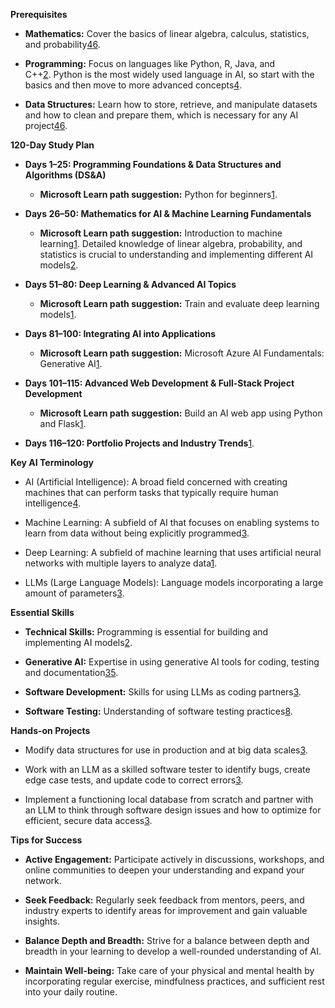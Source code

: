 
**Prerequisites**

- **Mathematics:** Cover the basics of linear algebra, calculus, statistics, and probability[4](https://www.datacamp.com/blog/how-to-learn-ai)[6](https://www.coursera.org/articles/how-to-learn-artificial-intelligence).
    
- **Programming:** Focus on languages like Python, R, Java, and C++[2](https://www.simplilearn.com/tutorials/artificial-intelligence-tutorial/how-to-become-an-ai-engineer). Python is the most widely used language in AI, so start with the basics and then move to more advanced concepts[4](https://www.datacamp.com/blog/how-to-learn-ai).
    
- **Data Structures:** Learn how to store, retrieve, and manipulate datasets and how to clean and prepare them, which is necessary for any AI project[4](https://www.datacamp.com/blog/how-to-learn-ai)[6](https://www.coursera.org/articles/how-to-learn-artificial-intelligence).
    

**120-Day Study Plan**

- **Days 1–25: Programming Foundations & Data Structures and Algorithms (DS&A)**
    
    - **Microsoft Learn path suggestion:** Python for beginners[1](https://techcommunity.microsoft.com/blog/educatordeveloperblog/120-days-study-plan-to-become-an-ai-focused-full-stack-software-engineer/4282430).
        
- **Days 26–50: Mathematics for AI & Machine Learning Fundamentals**
    
    - **Microsoft Learn path suggestion:** Introduction to machine learning[1](https://techcommunity.microsoft.com/blog/educatordeveloperblog/120-days-study-plan-to-become-an-ai-focused-full-stack-software-engineer/4282430). Detailed knowledge of linear algebra, probability, and statistics is crucial to understanding and implementing different AI models[2](https://www.simplilearn.com/tutorials/artificial-intelligence-tutorial/how-to-become-an-ai-engineer).
        
- **Days 51–80: Deep Learning & Advanced AI Topics**
    
    - **Microsoft Learn path suggestion:** Train and evaluate deep learning models[1](https://techcommunity.microsoft.com/blog/educatordeveloperblog/120-days-study-plan-to-become-an-ai-focused-full-stack-software-engineer/4282430).
        
- **Days 81–100: Integrating AI into Applications**
    
    - **Microsoft Learn path suggestion:** Microsoft Azure AI Fundamentals: Generative AI[1](https://techcommunity.microsoft.com/blog/educatordeveloperblog/120-days-study-plan-to-become-an-ai-focused-full-stack-software-engineer/4282430).
        
- **Days 101–115: Advanced Web Development & Full-Stack Project Development**
    
    - **Microsoft Learn path suggestion:** Build an AI web app using Python and Flask[1](https://techcommunity.microsoft.com/blog/educatordeveloperblog/120-days-study-plan-to-become-an-ai-focused-full-stack-software-engineer/4282430).
        
- **Days 116–120: Portfolio Projects and Industry Trends**[1](https://techcommunity.microsoft.com/blog/educatordeveloperblog/120-days-study-plan-to-become-an-ai-focused-full-stack-software-engineer/4282430).
    

**Key AI Terminology**

- AI (Artificial Intelligence): A broad field concerned with creating machines that can perform tasks that typically require human intelligence[4](https://www.datacamp.com/blog/how-to-learn-ai).
    
- Machine Learning: A subfield of AI that focuses on enabling systems to learn from data without being explicitly programmed[3](https://www.deeplearning.ai/courses/generative-ai-for-software-development/).
    
- Deep Learning: A subfield of machine learning that uses artificial neural networks with multiple layers to analyze data[1](https://techcommunity.microsoft.com/blog/educatordeveloperblog/120-days-study-plan-to-become-an-ai-focused-full-stack-software-engineer/4282430).
    
- LLMs (Large Language Models): Language models incorporating a large amount of parameters[3](https://www.deeplearning.ai/courses/generative-ai-for-software-development/).
    

**Essential Skills**

- **Technical Skills:** Programming is essential for building and implementing AI models[2](https://www.simplilearn.com/tutorials/artificial-intelligence-tutorial/how-to-become-an-ai-engineer).
    
- **Generative AI:** Expertise in using generative AI tools for coding, testing and documentation[3](https://www.deeplearning.ai/courses/generative-ai-for-software-development/)[5](https://www.coursera.org/specializations/generative-ai-for-software-developers).
    
- **Software Development:** Skills for using LLMs as coding partners[3](https://www.deeplearning.ai/courses/generative-ai-for-software-development/).
    
- **Software Testing:** Understanding of software testing practices[8](https://www.altexsoft.com/blog/software-testing-qa-best-practices/).
    

**Hands-on Projects**

- Modify data structures for use in production and at big data scales[3](https://www.deeplearning.ai/courses/generative-ai-for-software-development/).
    
- Work with an LLM as a skilled software tester to identify bugs, create edge case tests, and update code to correct errors[3](https://www.deeplearning.ai/courses/generative-ai-for-software-development/).
    
- Implement a functioning local database from scratch and partner with an LLM to think through software design issues and how to optimize for efficient, secure data access[3](https://www.deeplearning.ai/courses/generative-ai-for-software-development/).
    

**Tips for Success**

- **Active Engagement:** Participate actively in discussions, workshops, and online communities to deepen your understanding and expand your network.
    
- **Seek Feedback:** Regularly seek feedback from mentors, peers, and industry experts to identify areas for improvement and gain valuable insights.
    
- **Balance Depth and Breadth:** Strive for a balance between depth and breadth in your learning to develop a well-rounded understanding of AI.
    
- **Maintain Well-being:** Take care of your physical and mental health by incorporating regular exercise, mindfulness practices, and sufficient rest into your daily routine.